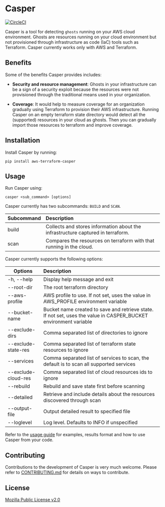 # Casper
[![CircleCI](https://circleci.com/gh/edeas123/aws-terraform-casper.svg?style=svg&circle-token=5115202ddbba134358fefd5b36e34857cc2bbfe0)](https://circleci.com/gh/edeas123/aws-terraform-casper)

Casper is a tool for detecting `ghosts` running on your AWS cloud environment. Ghosts are resources running on your cloud 
environment but not provisioned through infrastructure as code (IaC) tools such as Terraform. Casper currently works only with AWS and Terraform.

## Benefits

Some of the benefits Casper provides includes:
* **Security and resource management**: Ghosts in your infrastructure can be a sign of a security exploit because the resources were not provisioned through the traditional means used in your organization.

* **Coverage**: It would help to measure coverage for an organization gradually using 
Terraform to provision their AWS infrastructure. Running Casper on an empty terraform state directory would detect all the (supported) resources in your cloud as ghosts. Then you can gradually import those resources to terraform and improve coverage.

## Installation

Install Casper by running:
```
pip install aws-terraform-casper
```

## Usage

Run Casper using:

`casper <sub_command> [options]`

Casper currently has two subcommands: `BUILD` and `SCAN`.

| Subcommand        | Description |
| ------------- |:-------------|
| build | Collects and stores information about the infrastructure captured in terraform. |
| scan | Compares the resources on terraform with that running in the cloud. |

Casper currently supports the following options:

| Options        | Description |
| ------------- |:-------------|
| -h, --help | Display help message and exit |
| --root-dir | The root terraform directory |
| --aws-profile | AWS profile to use. If not set, uses the value in AWS_PROFILE environment variable |
| --bucket-name | Bucket name created to save and retrieve state. If not set, uses the value in CASPER_BUCKET environment variable |
| --exclude-dirs | Comma separated list of directories to ignore |
| --exclude-state-res | Comma separated list of terraform state resources to ignore |
| --services | Comma separated list of services to scan, the default is to scan all supported services |
| --exclude-cloud-res | Comma separated list of cloud resources ids to ignore |
| --rebuild | Rebuild and save state first before scanning |
| --detailed | Retrieve and include details about the resources discovered through scan |
| --output-file | Output detailed result to specified file |
| --loglevel | Log level. Defaults to INFO if unspecified |

Refer to the [usage guide](./docs/guide.md) for examples, results format and how to use Casper from your code.


## Contributing

Contributions to the development of Casper is very much welcome. Please refer to [CONTRIBUTING.md](./docs/CONTRIBUTING.md) for details on ways to contribute.


## License

[Mozilla Public License v2.0](LICENSE)
